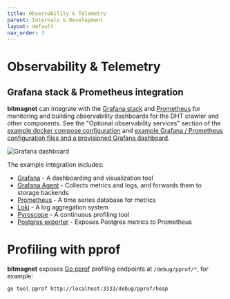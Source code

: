```yaml
---
title: Observability & Telemetry
parent: Internals & Development
layout: default
nav_order: 3
---
```


# Observability & Telemetry

## Grafana stack & Prometheus integration

**bitmagnet** can integrate with the [Grafana stack](https://grafana.com/) and [Prometheus](https://prometheus.io/) for monitoring and building observability dashboards for the DHT crawler and other components. See the "Optional observability services" section of the [example docker compose configuration](https://github.com/bitmagnet-io/bitmagnet/blob/main/docker-compose.yml) and [example Grafana / Prometheus configuration files and a provisioned Grafana dashboard](https://github.com/bitmagnet-io/bitmagnet/tree/main/observability).

![Grafana dashboard](/assets/images/grafana-1.png)

The example integration includes:

- [Grafana](https://grafana.com/oss/grafana/) - A dashboarding and visualization tool
- [Grafana Agent](https://grafana.com/oss/agent/) - Collects metrics and logs, and forwards them to storage backends
- [Prometheus](https://prometheus.io/) - A time series database for metrics
- [Loki](https://grafana.com/oss/loki/) - A log aggregation system
- [Pyroscope](https://pyroscope.io/) - A continuous profiling tool
- [Postgres exporter](https://github.com/prometheus-community/postgres_exporter) - Exposes Postgres metrics to Prometheus

# Profiling with pprof

**bitmagnet** exposes [Go pprof](https://golang.org/pkg/net/http/pprof/) profiling endpoints at `/debug/pprof/*`, for example:

```sh
go tool pprof http://localhost:3333/debug/pprof/heap
```
